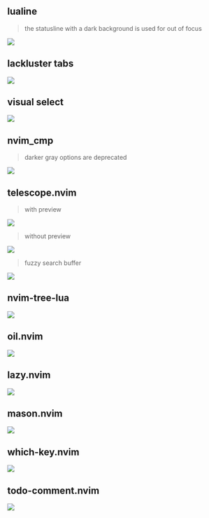 ## lualine
>  the statusline with a dark background is used for out of focus

![](./asset/img/lackluster-lualine.png)

## lackluster tabs
![](./asset/img/lackluster-tabs.png)

## visual select
![](./asset/img/lackluster-visual.png)

## nvim_cmp
> darker gray options are deprecated

![](./asset/img/lackluster-cmp.png)

## telescope.nvim
> with preview

![](./asset/img/lackluster-telescope-preview.png)
> without preview

![](./asset/img/lackluster-telescope-find.png)
> fuzzy search buffer

![](./asset/img/lackluster-telescope-search.png)

## nvim-tree-lua
![](./asset/img/lackluster-tree.png)

## oil.nvim
![](./asset/img/lackluster-oil.png)

## lazy.nvim
![](./asset/img/lackluster-lazy.png)

## mason.nvim
![](./asset/img/lackluster-mason.png)

## which-key.nvim
![](./asset/img/lackluster-which-key.png)

## todo-comment.nvim
![](./asset/img/lackluster-todo.png)
